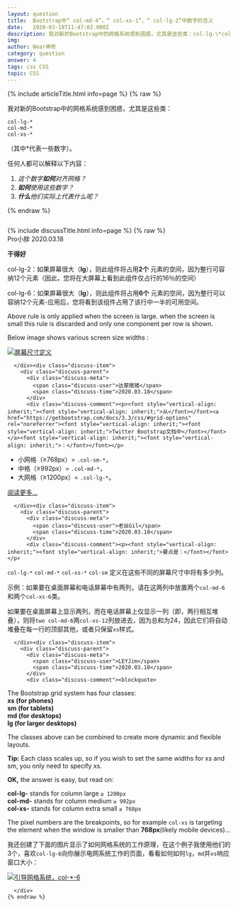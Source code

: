 ```yaml
---
layout: question
title:  Bootstrap中“ col-md-4”，“ col-xs-1”，“ col-lg-2”中数字的含义
date:   2020-03-18T11:47:02.000Z
description: 我对新的Bootstrap中的网格系统感到困惑，尤其是这些类：col-lg-\*col-md-\*col-xs-\*（其中\*代表一些数字）。任...
img: 
author: Near神奇
category: question
answer: 4
tags: css CSS
topic: CSS
---
```

<div class="article-root">
  <div class="article">
    {% include articleTitle.html info=page %}
    {% raw %}
    <div class="article-content"><p><font style="vertical-align: inherit;"><font style="vertical-align: inherit;">我对新的Bootstrap中的网格系统感到困惑，尤其是这些类：</font></font></p>

<pre><code>col-lg-*<font></font>
col-md-*<font></font>
col-xs-*<font></font>
</code></pre>

<p><font style="vertical-align: inherit;"><font style="vertical-align: inherit;">（其中*代表一些数字）。</font></font></p>

<p><font style="vertical-align: inherit;"><font style="vertical-align: inherit;">任何人都可以解释以下内容：</font></font></p>

<ol>
<li><strong><em><font style="vertical-align: inherit;"></font></em></strong><font style="vertical-align: inherit;"><em><font style="vertical-align: inherit;">这个数字</font></em><strong><em><font style="vertical-align: inherit;">如何</font></em></strong></font><em><font style="vertical-align: inherit;"><font style="vertical-align: inherit;">对齐网格？</font></font></em></li>
<li><strong><em><font style="vertical-align: inherit;"><font style="vertical-align: inherit;">如何</font></font></em></strong><em><font style="vertical-align: inherit;"><font style="vertical-align: inherit;">使用这些数字？</font></font></em></li>
<li><strong><em><font style="vertical-align: inherit;"><font style="vertical-align: inherit;">什么</font></font></em></strong><em><font style="vertical-align: inherit;"><font style="vertical-align: inherit;">他们实际上代表什么呢？</font></font></em></li>
</ol></div>
    {% endraw %}
  </div>
  <p style="height: 0;width:0;overflow: hidden;"> 第2199篇《Bootstrap中“ col-md-4”，“ col-xs-1”，“ col-lg-2”中数字的含义》来自Winter(https://github.com/aiyld/aiyld.github.io)的站点</p>
  <div class="discuss-wrapper">
    {% include discussTitle.html info=page %}
    {% raw %}
    <div class="discuss-item">
        <div class="discuss-parent">
          <div class="discuss-meta">
            <span class="discuss-user">Pro小胖</span>
            <span class="discuss-time">2020.03.18</span>
          </div>
          <div class="discuss-comment"><p><strong><font style="vertical-align: inherit;"><font style="vertical-align: inherit;">干得好</font></font></strong></p>

<p><font style="vertical-align: inherit;"><font style="vertical-align: inherit;">col-lg-2：如果屏幕很大（</font></font><strong><font style="vertical-align: inherit;"><font style="vertical-align: inherit;">lg</font></font></strong><font style="vertical-align: inherit;"><font style="vertical-align: inherit;">），则此组件将占用</font></font><strong><font style="vertical-align: inherit;"><font style="vertical-align: inherit;">2个</font></font></strong><font style="vertical-align: inherit;"><font style="vertical-align: inherit;">   元素的</font><font style="vertical-align: inherit;">空间，</font><font style="vertical-align: inherit;">因为整行可容纳12个元​​素（因此，您将在大屏幕上看到此组件仅占行的16％的空间）</font></font></p>

<p><font style="vertical-align: inherit;"><font style="vertical-align: inherit;">col-lg-6：如果屏幕很大（</font></font><strong><font style="vertical-align: inherit;"><font style="vertical-align: inherit;">lg</font></font></strong><font style="vertical-align: inherit;"><font style="vertical-align: inherit;">），则此组件将占用</font></font><strong><font style="vertical-align: inherit;"><font style="vertical-align: inherit;">6个</font></font></strong><font style="vertical-align: inherit;"><font style="vertical-align: inherit;">   元素的</font><font style="vertical-align: inherit;">空间，</font><font style="vertical-align: inherit;">因为整行可以容纳12个元​​素-应用后，您将看到该组件占用了该行中一半的可用空间。</font></font></p>

<p>Above rule is only applied when the screen is large. when the screen is small this rule is discarded and only one component per row is shown.</p>

<p>Below image shows various screen size widths :</p>

<p><a href="https://i.stack.imgur.com/QRM0O.png" rel="noreferrer"><img src="https://i.stack.imgur.com/QRM0O.png" alt="屏幕尺寸定义"></a></p></div>
        </div>
        
      </div><div class="discuss-item">
        <div class="discuss-parent">
          <div class="discuss-meta">
            <span class="discuss-user">达蒙猪猪</span>
            <span class="discuss-time">2020.03.18</span>
          </div>
          <div class="discuss-comment"><p><font style="vertical-align: inherit;"><font style="vertical-align: inherit;">从</font></font><a href="https://getbootstrap.com/docs/3.3/css/#grid-options" rel="noreferrer"><font style="vertical-align: inherit;"><font style="vertical-align: inherit;">Twitter Bootstrap文档中</font></font></a><font style="vertical-align: inherit;"><font style="vertical-align: inherit;">：</font></font></p>

<ul>
<li><font style="vertical-align: inherit;"><font style="vertical-align: inherit;">小网格（≥768px）= </font></font><code>.col-sm-*</code><font style="vertical-align: inherit;"><font style="vertical-align: inherit;">，</font></font></li>
<li><font style="vertical-align: inherit;"><font style="vertical-align: inherit;">中格（≥992px）= </font></font><code>.col-md-*</code><font style="vertical-align: inherit;"><font style="vertical-align: inherit;">，</font></font></li>
<li><font style="vertical-align: inherit;"><font style="vertical-align: inherit;">大网格（≥1200px）= </font></font><code>.col-lg-*</code><font style="vertical-align: inherit;"><font style="vertical-align: inherit;">。</font></font></li>
</ul>

<p><a href="https://stackoverflow.com/questions/19865158/what-is-the-difference-among-col-lg-col-md-and-col-sm-in-twitter-bootstra"><font style="vertical-align: inherit;"><font style="vertical-align: inherit;">阅读更多...</font></font></a></p></div>
        </div>
        
      </div><div class="discuss-item">
        <div class="discuss-parent">
          <div class="discuss-meta">
            <span class="discuss-user">老丝Gil</span>
            <span class="discuss-time">2020.03.18</span>
          </div>
          <div class="discuss-comment"><p><font style="vertical-align: inherit;"><font style="vertical-align: inherit;">要点是：</font></font></p>

<p><code>col-lg-*</code> <code>col-md-*</code> <code>col-xs-*</code> <code>col-sm</code><font style="vertical-align: inherit;"><font style="vertical-align: inherit;"> 定义在这些不同的屏幕尺寸中将有多少列。</font></font></p>

<p><font style="vertical-align: inherit;"><font style="vertical-align: inherit;">示例：如果要在桌面屏幕和电话屏幕中有两列，请在这两列中放置两个</font></font><code>col-md-6</code><font style="vertical-align: inherit;"><font style="vertical-align: inherit;">和两个</font></font><code>col-xs-6</code><font style="vertical-align: inherit;"><font style="vertical-align: inherit;">类。</font></font></p>

<p><font style="vertical-align: inherit;"><font style="vertical-align: inherit;">如果要在桌面屏幕上显示两列，而在电话屏幕上仅显示一列（即，两行相互堆叠），则将</font></font><code>two col-md-6</code><font style="vertical-align: inherit;"><font style="vertical-align: inherit;">两</font></font><code>col-xs-12</code><font style="vertical-align: inherit;"><font style="vertical-align: inherit;">列</font><font style="vertical-align: inherit;">放进去</font><font style="vertical-align: inherit;">，因为总和为24，因此它们将自动堆叠在每一行的顶部其他，或者只保留</font></font><code>xs</code><font style="vertical-align: inherit;"><font style="vertical-align: inherit;">样式。</font></font></p></div>
        </div>
        
      </div><div class="discuss-item">
        <div class="discuss-parent">
          <div class="discuss-meta">
            <span class="discuss-user">LEYJim</span>
            <span class="discuss-time">2020.03.18</span>
          </div>
          <div class="discuss-comment"><blockquote>
  <p>The Bootstrap grid system has four classes: <br>
  <strong>xs (for phones)  <br>
  sm (for tablets)  <br>
  md (for desktops)  <br>
  lg (for larger desktops)</strong> </p>
  
  <p>The classes above can be combined to create more dynamic and flexible layouts.</p>
  
  <p><strong>Tip:</strong> Each class scales up, so if you wish to set the same widths for
  xs and sm, you only need to specify xs.</p>
</blockquote>

<p><strong>OK,</strong> the answer is easy, but read on:</p>

<p><strong>col-lg-</strong> stands for column large <code>≥ 1200px</code><br>
<strong>col-md-</strong> stands for column medium <code>≥ 992px</code><br>
<strong>col-xs-</strong> stands for column extra small <code>≥ 768px</code><br></p>

<p>The pixel numbers are the breakpoints, so for example <code>col-xs</code> is targeting the element when the window is smaller than <strong>768px</strong>(likely mobile devices)...</p>

<p><font style="vertical-align: inherit;"><font style="vertical-align: inherit;">我还创建了下面的图片显示了如何网格系统的工作原理，在这个例子我使用他们的3个，喜欢</font></font><code>col-lg-6</code><font style="vertical-align: inherit;"><font style="vertical-align: inherit;">向你展示电网系统工作的页面，看看如何如何</font></font><code>lg</code><font style="vertical-align: inherit;"><font style="vertical-align: inherit;">，</font></font><code>md</code><font style="vertical-align: inherit;"><font style="vertical-align: inherit;">并</font></font><code>xs</code><font style="vertical-align: inherit;"><font style="vertical-align: inherit;">响应窗口大小：</font></font></p>

<p><a href="https://i.stack.imgur.com/S1RYa.png" rel="noreferrer"><img src="https://i.stack.imgur.com/S1RYa.png" alt="引导网格系统，col-*-6"></a></p></div>
        </div>
        
      </div>
    {% endraw %}
  </div>
<div>
